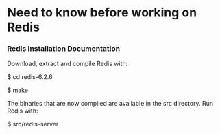 # Need to know before working on Redis

### Redis Installation Documentation
Download, extract and compile Redis with:


$ cd redis-6.2.6

$ make

The binaries that are now compiled are available in the src directory. Run Redis with:

$ src/redis-server